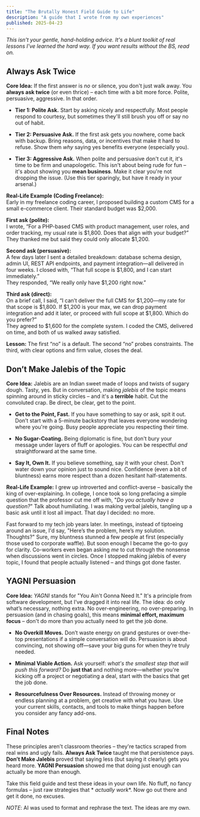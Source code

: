 ```yaml
---
title: "The Brutally Honest Field Guide to Life"
description: "A guide that I wrote from my own experiences"
published: 2025-04-23
---
```


_This isn't your gentle, hand-holding advice. It's a blunt toolkit of real lessons I've learned the hard way. If you
want results without the BS, read on._

## Always Ask Twice

**Core Idea:** If the first answer is _no_ or silence, you don't just walk away. You **always ask twice** (or even
thrice) – each time with a bit more force. Polite, persuasive, aggressive. In that order.

- **Tier 1: Polite Ask.** Start by asking nicely and respectfully. Most people respond to courtesy, but sometimes
  they'll still brush you off or say no out of habit.

- **Tier 2: Persuasive Ask.** If the first ask gets you nowhere, come back with backup. Bring reasons, data, or
  incentives that make it hard to refuse. Show them _why_ saying yes benefits everyone (especially you).

- **Tier 3: Aggressive Ask.** When polite and persuasive don't cut it, it's time to be firm and unapologetic. This isn't
  about being rude for fun – it's about showing you **mean business**. Make it clear you're not dropping the issue. (Use
  this tier sparingly, but have it ready in your arsenal.)

**Real-Life Example (Coding Freelance):**  
Early in my freelance coding career, I proposed building a custom CMS for a small e-commerce client. Their standard
budget was \$2,000.

**First ask (polite):**  
I wrote, “For a PHP-based CMS with product management, user roles, and order tracking, my usual rate is \$1,800. Does
that align with your budget?”  
They thanked me but said they could only allocate \$1,200.

**Second ask (persuasive):**  
A few days later I sent a detailed breakdown: database schema design, admin UI, REST API endpoints, and payment
integration—all delivered in four weeks. I closed with, “That full scope is \$1,800, and I can start immediately.”  
They responded, “We really only have \$1,200 right now.”

**Third ask (direct):**  
On a brief call, I said, “I can’t deliver the full CMS for \$1,200—my rate for that scope is \$1,800. If \$1,200 is your
max, we can drop payment integration and add it later, or proceed with full scope at \$1,800. Which do you prefer?”  
They agreed to \$1,600 for the complete system. I coded the CMS, delivered on time, and both of us walked away
satisfied.

**Lesson:** The first “no” is a default. The second “no” probes constraints. The third, with clear options and firm
value, closes the deal.

## Don’t Make Jalebis of the Topic

**Core Idea:** Jalebis are an Indian sweet made of loops and twists of sugary dough. Tasty, yes. But in conversation,
making _jalebis_ of the topic means spinning around in sticky circles – and it's a **terrible** habit. Cut the
convoluted crap. Be direct, be clear, get to the point.

- **Get to the Point, Fast.** If you have something to say or ask, spit it out. Don’t start with a 5-minute backstory
  that leaves everyone wondering where you're going. Busy people appreciate you respecting their time.

- **No Sugar-Coating.** Being diplomatic is fine, but don't bury your message under layers of fluff or apologies. You
  can be respectful _and_ straightforward at the same time.

- **Say It, Own It.** If you believe something, say it with your chest. Don't water down your opinion just to sound
  nice. Confidence (even a bit of bluntness) earns more respect than a dozen hesitant half-statements.

**Real-Life Example:** I grew up introverted and conflict-averse – basically the king of over-explaining. In college, I
once took so long prefacing a simple question that the professor cut me off with, "_Do you actually have a question?_"
Talk about humiliating. I was making verbal jalebis, tangling up a basic ask until it lost all impact. That day I
decided: no more.

Fast forward to my tech job years later. In meetings, instead of tiptoeing around an issue, I'd say, "Here’s the
problem, here’s my solution. Thoughts?" Sure, my bluntness stunned a few people at first (especially those used to
corporate waffle). But soon enough I became the go-to guy for clarity. Co-workers even began asking _me_ to cut through
the nonsense when discussions went in circles. Once I stopped making jalebis of every topic, I found that people
actually listened – and things got done faster.

## YAGNI Persuasion

**Core Idea:** _YAGNI_ stands for "You Ain't Gonna Need It." It's a principle from software development, but I’ve
dragged it into real life. The idea: do only what’s necessary, nothing extra. No over-engineering, no over-preparing. In
persuasion (and in chasing goals), this means **minimal effort, maximum focus** – don't do more than you actually need
to get the job done.

- **No Overkill Moves.** Don’t waste energy on grand gestures or over-the-top presentations if a simple conversation
  will do. Persuasion is about convincing, not showing off—save your big guns for when they’re truly needed.

- **Minimal Viable Action.** Ask yourself: _what's the smallest step that will push this forward?_ Do **just that** and
  nothing more—whether you're kicking off a project or negotiating a deal, start with the basics that get the job done.

- **Resourcefulness Over Resources.** Instead of throwing money or endless planning at a problem, get creative with what
  you have. Use your current skills, contacts, and tools to make things happen before you consider any fancy add-ons.

## Final Notes

These principles aren't classroom theories – they're tactics scraped from real wins and ugly fails. **Always Ask Twice**
taught me that persistence pays. **Don’t Make Jalebis** proved that saying less (but saying it clearly) gets you heard
more. **YAGNI Persuasion** showed me that doing just enough can actually be more than enough.

Take this field guide and test these ideas in your own life. No fluff, no fancy formulas – just raw strategies that *
*actually work**. Now go out there and get it done, no excuses.

*NOTE*: AI was used to format and rephrase the text. The ideas are my own.
